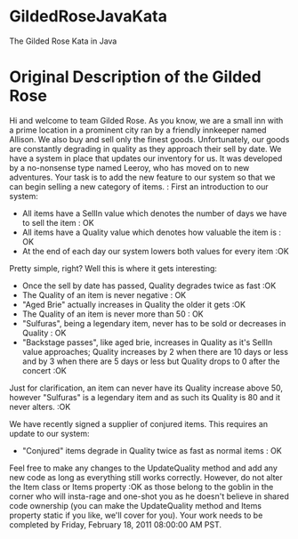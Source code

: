 # GildedRoseJavaKata
The Gilded Rose Kata in Java


# Original Description of the Gilded Rose

Hi and welcome to team Gilded Rose. As you know, we are a small inn
with a prime location in a prominent city ran by a friendly innkeeper
named Allison. We also buy and sell only the finest
goods. 
Unfortunately, our goods are constantly degrading in quality as they approach their sell by date. 
We have a system in place that updates our inventory for us. It was developed by a no-nonsense type
named Leeroy, who has moved on to new adventures.
Your task is to add the new feature to our system so that we can begin selling a new category of items. :
First an introduction to our system:

- All items have a SellIn value which denotes the number of days we
  have to sell the item : OK
- All items have a Quality value which denotes how valuable the item
  is : OK
- At the end of each day our system lowers both values for every item :OK

Pretty simple, right? Well this is where it gets interesting:

  - Once the sell by date has passed, Quality degrades twice as fast :OK
  - The Quality of an item is never negative : OK
  - "Aged Brie" actually increases in Quality the older it gets :OK
  - The Quality of an item is never more than 50 : OK
  - "Sulfuras", being a legendary item, never has to be sold or
    decreases in Quality : OK
  - "Backstage passes", like aged brie, increases in Quality as it's 
    SellIn value approaches; Quality increases by 2 when there are 10
    days or less and by 3 when there are 5 days or less but Quality 
    drops to 0 after the concert :OK
    
Just for clarification, an item can never have its Quality increase
above 50, however "Sulfuras" is a legendary item and as such its
Quality is 80 and it never alters. :OK

We have recently signed a supplier of conjured items. This requires an update to our system:

- "Conjured" items degrade in Quality twice as fast as normal items : OK

Feel free to make any changes to the UpdateQuality method and add any
new code as long as everything still works correctly.
However, do not alter the Item class or Items property :OK
as those belong to the goblin
in the corner who will insta-rage and one-shot you as he doesn't
believe in shared code ownership (you can make the UpdateQuality
method and Items property static if you like, we'll cover for
you). Your work needs to be completed by Friday, February 18, 2011
08:00:00 AM PST.

